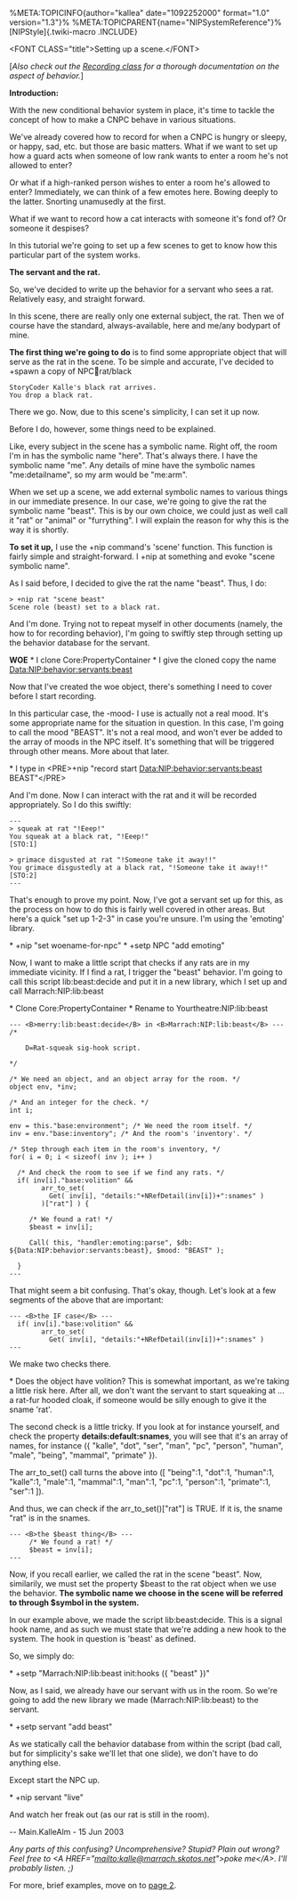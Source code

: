 %META:TOPICINFO{author=\"kallea\" date=\"1092252000\" format=\"1.0\"
version=\"1.3\"}% %META:TOPICPARENT{name=\"NIPSystemReference\"}%
[NIPStyle]{.twiki-macro .INCLUDE}

\<FONT CLASS=\"title\"\>Setting up a scene.\</FONT\>

\[*Also check out the [Recording class](NIPClassRecording) for a
thorough documentation on the aspect of behavior.*\]

**Introduction:**

With the new conditional behavior system in place, it\'s time to tackle
the concept of how to make a CNPC behave in various situations.

We\'ve already covered how to record for when a CNPC is hungry or
sleepy, or happy, sad, etc. but those are basic matters. What if we want
to set up how a guard acts when someone of low rank wants to enter a
room he\'s not allowed to enter?

Or what if a high-ranked person wishes to enter a room he\'s allowed to
enter? Immediately, we can think of a few emotes here. Bowing deeply to
the latter. Snorting unamusedly at the first.

What if we want to record how a cat interacts with someone it\'s fond
of? Or someone it despises?

In this tutorial we\'re going to set up a few scenes to get to know how
this particular part of the system works.

**The servant and the rat.**

So, we\'ve decided to write up the behavior for a servant who sees a
rat. Relatively easy, and straight forward.

In this scene, there are really only one external subject, the rat. Then
we of course have the standard, always-available, here and me/any
bodypart of mine.

**The first thing we\'re going to do** is to find some appropriate
object that will serve as the rat in the scene. To be simple and
accurate, I\'ve decided to +spawn a copy of NPC:child:rat/black

    StoryCoder Kalle's black rat arrives.
    You drop a black rat.

There we go. Now, due to this scene\'s simplicity, I can set it up now.

Before I do, however, some things need to be explained.

Like, every subject in the scene has a symbolic name. Right off, the
room I\'m in has the symbolic name \"here\". That\'s always there. I
have the symbolic name \"me\". Any details of mine have the symbolic
names \"me:detailname\", so my arm would be \"me:arm\".

When we set up a scene, we add external symbolic names to various things
in our immediate presence. In our case, we\'re going to give the rat the
symbolic name \"beast\". This is by our own choice, we could just as
well call it \"rat\" or \"animal\" or \"furrything\". I will explain the
reason for why this is the way it is shortly.

**To set it up,** I use the +nip command\'s \'scene\' function. This
function is fairly simple and straight-forward. I +nip at something and
evoke \"scene symbolic name\".

As I said before, I decided to give the rat the name \"beast\". Thus, I
do:

    > +nip rat "scene beast"
    Scene role (beast) set to a black rat.

And I\'m done. Trying not to repeat myself in other documents (namely,
the how to for recording behavior), I\'m going to swiftly step through
setting up the behavior database for the servant.

**WOE** \* I clone Core:PropertyContainer \* I give the cloned copy the
name <Data:NIP:behavior:servants:beast>

Now that I\'ve created the woe object, there\'s something I need to
cover before I start recording.

In this particular case, the -mood- I use is actually not a real mood.
It\'s some appropriate name for the situation in question. In this case,
I\'m going to call the mood \"BEAST\". It\'s not a real mood, and won\'t
ever be added to the array of moods in the NPC itself. It\'s something
that will be triggered through other means. More about that later.

\* I type in \<PRE\>+nip \"record start
<Data:NIP:behavior:servants:beast> BEAST\"\</PRE\>

And I\'m done. Now I can interact with the rat and it will be recorded
appropriately. So I do this swiftly:

    ---
    > squeak at rat "!Eeep!"
    You squeak at a black rat, "!Eeep!"
    [STO:1]

    > grimace disgusted at rat "!Someone take it away!!"
    You grimace disgustedly at a black rat, "!Someone take it away!!"
    [STO:2]
    ---

That\'s enough to prove my point. Now, I\'ve got a servant set up for
this, as the process on how to do this is fairly well covered in other
areas. But here\'s a quick \"set up 1-2-3\" in case you\'re unsure. I\'m
using the \'emoting\' library.

\* +nip \"set woename-for-npc\" \* +setp NPC \"add emoting\"

Now, I want to make a little script that checks if any rats are in my
immediate vicinity. If I find a rat, I trigger the \"beast\" behavior.
I\'m going to call this script lib:beast:decide and put it in a new
library, which I set up and call Marrach:NIP:lib:beast

\* Clone Core:PropertyContainer \* Rename to Yourtheatre:NIP:lib:beast

    --- <B>merry:lib:beast:decide</B> in <B>Marrach:NIP:lib:beast</B> ---
    /*

        D=Rat-squeak sig-hook script.

    */

    /* We need an object, and an object array for the room. */
    object env, *inv;

    /* And an integer for the check. */
    int i; 

    env = this."base:environment"; /* We need the room itself. */
    inv = env."base:inventory"; /* And the room's 'inventory'. */

    /* Step through each item in the room's inventory, */
    for( i = 0; i < sizeof( inv ); i++ )

      /* And check the room to see if we find any rats. */
      if( inv[i]."base:volition" && 
            arr_to_set( 
              Get( inv[i], "details:"+NRefDetail(inv[i])+":snames" )
            )["rat"] ) {

         /* We found a rat! */
         $beast = inv[i];

         Call( this, "handler:emoting:parse", $db: ${Data:NIP:behavior:servants:beast}, $mood: "BEAST" );

      }
    ---

That might seem a bit confusing. That\'s okay, though. Let\'s look at a
few segments of the above that are important:

    --- <B>the IF case</B> ---
      if( inv[i]."base:volition" && 
            arr_to_set( 
              Get( inv[i], "details:"+NRefDetail(inv[i])+":snames" )
    ---

We make two checks there.

\* Does the object have volition? This is somewhat important, as we\'re
taking a little risk here. After all, we don\'t want the servant to
start squeaking at \... a rat-fur hooded cloak, if someone would be
silly enough to give it the sname \'rat\'.

The second check is a little tricky. If you look at for instance
yourself, and check the property **details:default:snames**, you will
see that it\'s an array of names, for instance ({ \"kalle\", \"dot\",
\"ser\", \"man\", \"pc\", \"person\", \"human\", \"male\", \"being\",
\"mammal\", \"primate\" }).

The arr_to_set() call turns the above into (\[ \"being\":1, \"dot\":1,
\"human\":1, \"kalle\":1, \"male\":1, \"mammal\":1, \"man\":1, \"pc\":1,
\"person\":1, \"primate\":1, \"ser\":1 \]).

And thus, we can check if the arr_to_set()\[\"rat\"\] is TRUE. If it is,
the sname \"rat\" is in the snames.

    --- <B>the $beast thing</B> ---
         /* We found a rat! */
         $beast = inv[i];
    ---

Now, if you recall earlier, we called the rat in the scene \"beast\".
Now, similarily, we must set the property \$beast to the rat object when
we use the behavior. **The symbolic name we choose in the scene will be
referred to through \$symbol in the system.**

In our example above, we made the script lib:beast:decide. This is a
signal hook name, and as such we must state that we\'re adding a new
hook to the system. The hook in question is \'beast\' as defined.

So, we simply do:

\* +setp \"Marrach:NIP:lib:beast init:hooks ({ \"beast\" })\"

Now, as I said, we already have our servant with us in the room. So
we\'re going to add the new library we made (Marrach:NIP:lib:beast) to
the servant.

\* +setp servant \"add beast\"

As we statically call the behavior database from within the script (bad
call, but for simplicity\'s sake we\'ll let that one slide), we don\'t
have to do anything else.

Except start the NPC up.

\* +nip servant \"live\"

And watch her freak out (as our rat is still in the room).

\-- Main.KalleAlm - 15 Jun 2003

*Any parts of this confusing? Uncomprehensive? Stupid? Plain out wrong?
Feel free to \<A
HREF=\"[mailto:kalle\@marrach.skotos.net](mailto:kalle@marrach.skotos.net)\"\>poke
me\</A\>. I\'ll probably listen. ;)*

For more, brief examples, move on to [page 2](NIPTutorialSceneryII).
